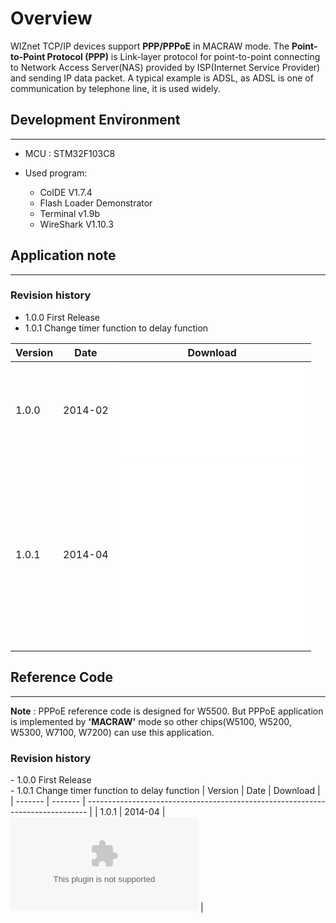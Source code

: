 # Overview

WIZnet TCP/IP devices support **PPP/PPPoE** in MACRAW mode.
The **Point-to-Point Protocol (PPP)** is Link-layer protocol for
point-to-point connecting to Network Access Server(NAS) provided by
ISP(Internet Service Provider) and sending IP data packet. A typical
example is ADSL, as ADSL is one of communication by telephone line, it
is used widely. 

## Development Environment



-----

 - MCU : STM32F103C8 
 - Used program:


   - CoIDE V1.7.4
   - Flash Loader Demonstrator
   - Terminal v1.9b
   - WireShark V1.10.3




## Application note

-----

### Revision history

 - 1.0.0 First Release  
 - 1.0.1 Change timer function to delay function

<table>
<thead>
<tr class="header">
<th>Version</th>
<th>Date</th>
<th>Download</th>
</tr>
</thead>
<tbody>
<tr class="odd">
<td>1.0.0</td>
<td>2014-02</td>
<td><embed src="/products/w5500/application/an_macrawpppoe_v100k.pdf" /></td>
</tr>
<tr class="even">
<td>1.0.1</td>
<td>2014-04</td>
<td><embed src="/products/w5500/application/an_macrawpppoe_v101k.pdf" /><br />
<embed src="/products/w5500/application/an_macrawpppoe_v101e.pdf" /></td>
</tr>
</tbody>
</table>

## Reference Code

-----

**Note** : PPPoE reference code is designed for W5500. But PPPoE
application is implemented by **'MACRAW'** mode so other chips(W5100,
W5200, W5300, W7100, W7200) can use this application.

### Revision history

\- 1.0.0 First Release  
\- 1.0.1 Change timer function to delay function
| Version | Date    | Download                                                                       |
| ------- | ------- | ------------------------------------------------------------------------------ |
| 1.0.1   | 2014-04 | ![](/products/w5500/application/w5500_example_pppoe_stm32f103x_coide_v101.zip) |
